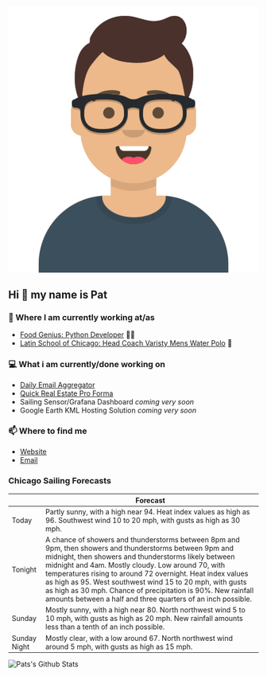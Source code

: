 [![Social banner for p-j-falconer](https://raw.githubusercontent.com/P-J-FALCONER/P-J-FALCONER/master/assets/avataaars.svg)](https://patfalconer.com/)
## Hi :wave: my name is Pat

### 💼 Where I am currently working at/as
- [Food Genius: Python Developer](https://getfoodgenius.com/) 🍔🐍
- [Latin School of Chicago: Head Coach Varisty Mens Water Polo](https://www.latinschool.org/) 🤽


### 💻 What i am currently/done working on
 - [Daily Email Aggregator](https://github.com/P-J-FALCONER/dott_daily_mail)
 - [Quick Real Estate Pro Forma](https://github.com/P-J-FALCONER/henry)
 - Sailing Sensor/Grafana Dashboard *coming very soon*
 - Google Earth KML Hosting Solution *coming very soon*

### 📫 Where to find me
 - [Website](https://patfalconer.com/)
 - [Email](mailto:patrick.j.falconer@gmail.com)


### Chicago Sailing Forecasts
|   | Forecast  |
|---|---|
| Today | Partly sunny, with a high near 94. Heat index values as high as 96. Southwest wind 10 to 20 mph, with gusts as high as 30 mph. |
| Tonight | A chance of showers and thunderstorms between 8pm and 9pm, then showers and thunderstorms between 9pm and midnight, then showers and thunderstorms likely between midnight and 4am. Mostly cloudy. Low around 70, with temperatures rising to around 72 overnight. Heat index values as high as 95. West southwest wind 15 to 20 mph, with gusts as high as 30 mph. Chance of precipitation is 90%. New rainfall amounts between a half and three quarters of an inch possible. |
| Sunday | Mostly sunny, with a high near 80. North northwest wind 5 to 10 mph, with gusts as high as 20 mph. New rainfall amounts less than a tenth of an inch possible. |
| Sunday Night | Mostly clear, with a low around 67. North northwest wind around 5 mph, with gusts as high as 15 mph. |

![Pats's Github Stats](https://github-readme-stats.vercel.app/api?username=p-j-falconer&show_icons=true&theme=radical)
